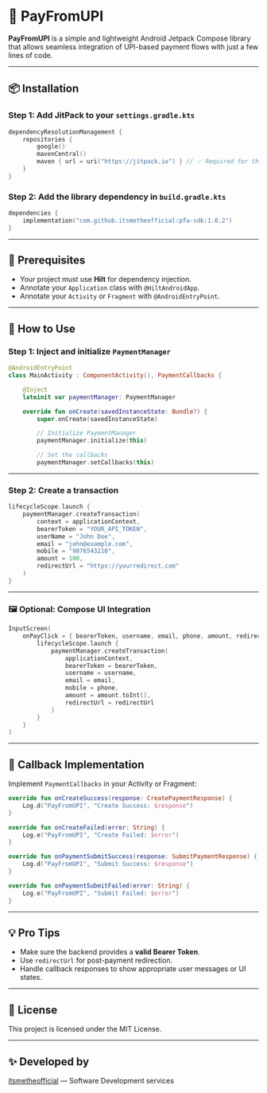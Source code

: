 # 🔁 PayFromUPI

**PayFromUPI** is a simple and lightweight Android Jetpack Compose library that allows seamless integration of UPI-based payment flows with just a few lines of code.

---

## 📦 Installation

### Step 1: Add JitPack to your `settings.gradle.kts`

```kotlin
dependencyResolutionManagement {
    repositories {
        google()
        mavenCentral()
        maven { url = uri("https://jitpack.io") } // ✅ Required for this library
    }
}
```

### Step 2: Add the library dependency in `build.gradle.kts`

```kotlin
dependencies {
    implementation("com.github.itsmetheofficial:pfu-sdk:1.0.2")
}
```

---

## 🧠 Prerequisites

- Your project must use **Hilt** for dependency injection.
- Annotate your `Application` class with `@HiltAndroidApp`.
- Annotate your `Activity` or `Fragment` with `@AndroidEntryPoint`.

---

## 🚀 How to Use

### Step 1: Inject and initialize `PaymentManager`

```kotlin
@AndroidEntryPoint
class MainActivity : ComponentActivity(), PaymentCallbacks {

    @Inject
    lateinit var paymentManager: PaymentManager

    override fun onCreate(savedInstanceState: Bundle?) {
        super.onCreate(savedInstanceState)

        // Initialize PaymentManager
        paymentManager.initialize(this)

        // Set the callbacks
        paymentManager.setCallbacks(this)
```

---

### Step 2: Create a transaction

```kotlin
lifecycleScope.launch {
    paymentManager.createTransaction(
        context = applicationContext,
        bearerToken = "YOUR_API_TOKEN",
        userName = "John Doe",
        email = "john@example.com",
        mobile = "9876543210",
        amount = 100,
        redirectUrl = "https://yourredirect.com"
    )
}
```

---

### 🖼 Optional: Compose UI Integration

```kotlin
InputScreen(
    onPayClick = { bearerToken, username, email, phone, amount, redirectUrl ->
        lifecycleScope.launch {
            paymentManager.createTransaction(
                applicationContext,
                bearerToken = bearerToken,
                username = username,
                email = email,
                mobile = phone,
                amount = amount.toInt(),
                redirectUrl = redirectUrl
            )
        }
    }
)
```

---

## 🔁 Callback Implementation

Implement `PaymentCallbacks` in your Activity or Fragment:

```kotlin
override fun onCreateSuccess(response: CreatePaymentResponse) {
    Log.d("PayFromUPI", "Create Success: $response")
}

override fun onCreateFailed(error: String) {
    Log.e("PayFromUPI", "Create Failed: $error")
}

override fun onPaymentSubmitSuccess(response: SubmitPaymentResponse) {
    Log.d("PayFromUPI", "Submit Success: $response")
}

override fun onPaymentSubmitFailed(error: String) {
    Log.e("PayFromUPI", "Submit Failed: $error")
}
```

---

## 💡 Pro Tips

- Make sure the backend provides a **valid Bearer Token**.
- Use `redirectUrl` for post-payment redirection.
- Handle callback responses to show appropriate user messages or UI states.

---

## 📃 License

This project is licensed under the MIT License.

---

## ✨ Developed by

[itsmetheofficial](https://github.com/itsmetheofficial) — Software Development services